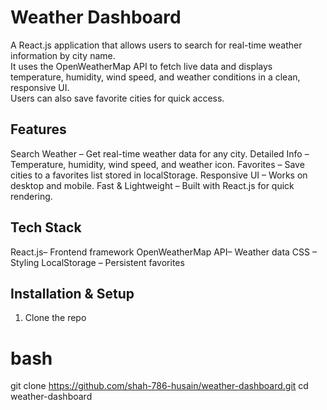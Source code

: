 # Weather Dashboard
A React.js application that allows users to search for real-time weather information by city name.  
It uses the OpenWeatherMap API to fetch live data and displays temperature, humidity, wind speed, and weather conditions in a clean, responsive UI.  
Users can also save favorite cities for quick access.



##  Features
Search Weather – Get real-time weather data for any city.
Detailed Info – Temperature, humidity, wind speed, and weather icon.
Favorites – Save cities to a favorites list stored in localStorage.
Responsive UI – Works on desktop and mobile.
Fast & Lightweight – Built with React.js for quick rendering.



##  Tech Stack
React.js– Frontend framework
OpenWeatherMap API– Weather data
CSS – Styling
LocalStorage – Persistent favorites


## Installation & Setup
1. Clone the repo
# bash
git clone https://github.com/shah-786-husain/weather-dashboard.git
cd weather-dashboard
